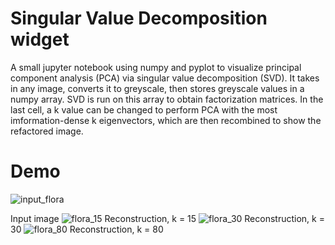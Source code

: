 # Singular Value Decomposition widget

A small jupyter notebook using numpy and pyplot to visualize principal component analysis (PCA) via singular value decomposition (SVD). It takes in any image, converts it to greyscale, then stores greyscale values in a numpy array. SVD is run on this array to obtain factorization matrices. In the last cell, a k value can be changed to perform PCA with the most imformation-dense k eigenvectors, which are then recombined to show the refactored image.

# Demo

![input_flora](https://github.com/dustineby/Featured-Projects/assets/105869915/3c7c82cf-db71-465d-9845-687f90cf41b1)

Input image
![flora_15](https://github.com/dustineby/Featured-Projects/assets/105869915/caf61dc0-ea69-4d88-af6e-d374a31f500c)
Reconstruction, k = 15
![flora_30](https://github.com/dustineby/Featured-Projects/assets/105869915/2f1258b7-cc4d-4522-95c3-e79af9aed5b2)
Reconstruction, k = 30
![flora_80](https://github.com/dustineby/Featured-Projects/assets/105869915/5ec1cbd1-5f77-48ce-a95c-dcc1412a81bf)
Reconstruction, k = 80
